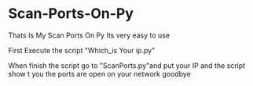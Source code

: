 # Scan-Ports-On-Py

Thats Is My Scan Ports On Py Its very easy to use

First Execute the script "Which_is Your ip.py" 

When finish the script go to "ScanPorts.py"and put your IP and the script show t you the ports are open on your network
goodbye
